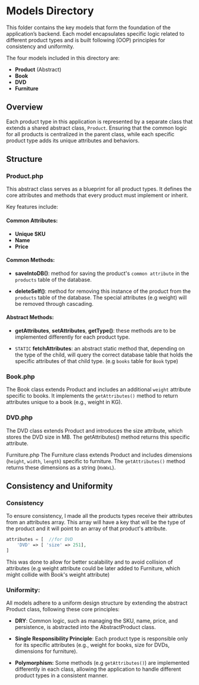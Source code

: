 # Models Directory

This folder contains the key models that form the foundation of the application’s backend. Each model encapsulates specific logic related to different product types and is built following (OOP) principles for consistency and uniformity.

The four models included in this directory are:

- **Product** (Abstract)
- **Book**
- **DVD**
- **Furniture**

## Overview <a name = "overview"></a>

Each product type in this application is represented by a separate class that extends a shared abstract class, `Product`. Ensuring that the common logic for all products is centralized in the parent class, while each specific product type adds its unique attributes and behaviors.

## Structure <a name = "structure"></a>

### Product.php

This abstract class serves as a blueprint for all product types. It defines the core attributes and methods that every product must implement or inherit.

Key features include:

#### Common Attributes:

- **Unique SKU**
- **Name**
- **Price**

#### Common Methods:

- **saveIntoDB()**: method for saving the product's `common attribute` in the `products` table of the database.

- **deleteSelf()**: method for removing this instance of the product from the `products` table of the database. The special attributes (e.g weight) will be removed through cascading.

#### Abstract Methods:

- **getAttributes**, **setAttributes**, **getType()**: these methods are to be implemented differently for each product type.

- `STATIC` **fetchAttributes**: an abstract static method that, depending on the type of the child, will query the correct database table that holds the specific attributes of that child type. (e.g `books` table for `Book` type)

### Book.php

The Book class extends Product and includes an additional `weight` attribute specific to books. It implements the `getAttributes()` method to return attributes unique to a book (e.g., weight in KG).

### DVD.php

The DVD class extends Product and introduces the size attribute, which stores the DVD size in MB. The getAttributes() method returns this specific attribute.

Furniture.php
The Furniture class extends Product and includes dimensions (`height`, `width`, `length`) specific to furniture. The `getAttributes()` method returns these dimensions as a string (`HxWxL`).

## Consistency and Uniformity

### Consistency

To ensure consistency, I made all the products types receive their attributes from an attributes array. This array will have a key that will be the type of the product and it will point to an array of that product's attribute.

```php
attributes = [  //for DVD
    'DVD' => [ 'size' => 251],
]
```

This was done to allow for better scalability and to avoid collision of attributes (e.g weight attribute could be later added to Furniture, which might collide with Book's weight attribute)

### Uniformity:

All models adhere to a uniform design structure by extending the abstract Product class, following these core principles:

- **DRY**: Common logic, such as managing the SKU, name, price, and persistence, is abstracted into the AbstractProduct class.

- **Single Responsibility Principle**: Each product type is responsible only for its specific attributes (e.g., weight for books, size for DVDs, dimensions for furniture).

- **Polymorphism:** Some methods (e.g `getAttributes()`) are implemented differently in each class, allowing the application to handle different product types in a consistent manner.

